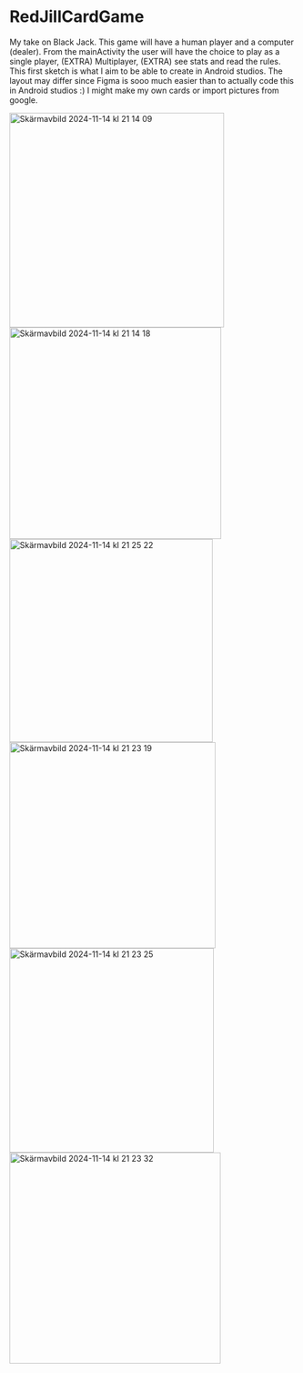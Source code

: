 # RedJillCardGame
My take on Black Jack. This game will have a human player and a computer (dealer). From the mainActivity the user will have the choice to play as a single player, (EXTRA) Multiplayer, (EXTRA) see stats and read the rules. This first sketch is what I aim to be able to create in Android studios. The layout may differ since Figma is sooo much easier than to actually code this in Android studios :) I might make my own cards or import pictures from google.    


<img width="377" alt="Skärmavbild 2024-11-14 kl  21 14 09" src="https://github.com/user-attachments/assets/290f01b3-bddc-4e6c-82d9-5d95352d8869">
<img width="372" alt="Skärmavbild 2024-11-14 kl  21 14 18" src="https://github.com/user-attachments/assets/ee952218-d070-41e4-8397-d9bf7795f9be">   
<img width="357" alt="Skärmavbild 2024-11-14 kl  21 25 22" src="https://github.com/user-attachments/assets/0a232a6a-41fa-4804-9ec9-fed98c9885dc"> 
<img width="362" alt="Skärmavbild 2024-11-14 kl  21 23 19" src="https://github.com/user-attachments/assets/7f00163d-5726-417f-8451-a2b3d93dbcef">
<img width="359" alt="Skärmavbild 2024-11-14 kl  21 23 25" src="https://github.com/user-attachments/assets/ddadfedb-f5e7-4a86-860c-36c8e3e7e459">
<img width="371" alt="Skärmavbild 2024-11-14 kl  21 23 32" src="https://github.com/user-attachments/assets/59d70ef0-0a72-42ab-9840-915e5fa71bb5">
